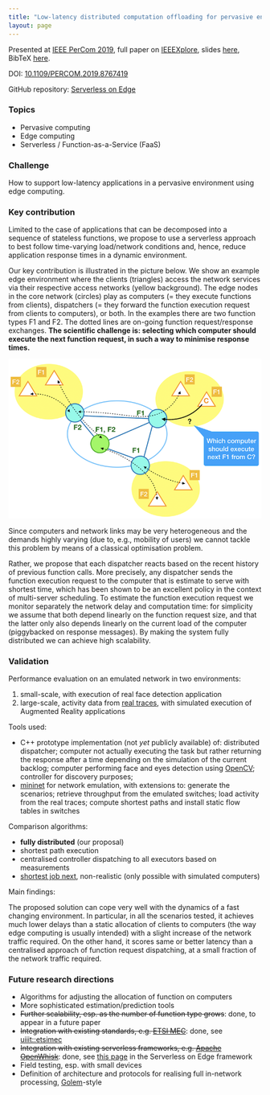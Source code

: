 ```yaml
---
title: "Low-latency distributed computation offloading for pervasive environments"
layout: page
---
```


Presented at [IEEE PerCom 2019](http://www.percom.org/), full paper on [IEEEXplore](https://ieeexplore.ieee.org/document/8767419), slides [here](https://www.slideshare.net/cicconetti/lowlatency-distributed-computation-offloading-for-pervasive-environments), BibTeX [here](bib/percom2019.bib).

DOI: [10.1109/PERCOM.2019.8767419](https://doi.org/10.1109/PERCOM.2019.8767419)

GitHub repository: [Serverless on Edge](https://github.com/ccicconetti/serverlessonedge)

### Topics

- Pervasive computing
- Edge computing
- Serverless / Function-as-a-Service (FaaS)

### Challenge

How to support low-latency applications in a pervasive environment using edge computing.

### Key contribution

Limited to the case of applications that can be decomposed into a sequence of stateless functions, we propose to use a serverless approach to best follow time-varying load/network conditions and, hence, reduce application response times in a dynamic environment.

Our key contribution is illustrated in the picture below.
We show an example edge environment where the clients (triangles) access the network services via their respective access networks (yellow background).
The edge nodes in the core network (circles) play as computers (= they execute functions from clients), dispatchers (= they forward the function execution request from clients to computers), or both.
In the examples there are two function types F1 and F2.
The dotted lines are on-going function request/response exchanges.
**The scientific challenge is: selecting which computer should execute the next function request, in such a way to minimise response times.**

![Problem](pictures/percom2019.png)

Since computers and network links may be very heterogeneous and the demands highly varying (due to, e.g., mobility of users) we cannot tackle this problem by means of a classical optimisation problem.

Rather, we propose that each dispatcher reacts based on the recent history of previous function calls.
More precisely, any dispatcher sends the function execution request to the computer that is estimate to serve with shortest time, which has been shown to be an excellent policy in the context of multi-server scheduling.
To estimate the function execution request we monitor separately the network delay and computation time: for simplicity we assume that both depend linearly on the function request size, and that the latter only also depends linearly on the current load of the computer (piggybacked on response messages).
By making the system fully distributed we can achieve high scalability.

### Validation

Performance evaluation on an emulated network in two environments:

1. small-scale, with execution of real face detection application
2. large-scale, activity data from [real traces](https://www.nature.com/articles/sdata201555), with simulated execution of Augmented Reality applications

Tools used:

- C++ prototype implementation (not _yet_ publicly available) of: distributed dispatcher; computer not actually executing the task but rather returning the response after a time depending on the simulation of the current backlog; computer performing face and eyes detection using [OpenCV](https://opencv.org/); controller for discovery purposes; 
- [mininet](http://mininet.org/) for network emulation, with extensions to: generate the scenarios; retrieve throughput from the emulated switches; load activity from the real traces; compute shortest paths and install static flow tables in switches

Comparison algorithms:

- **fully distributed** (our proposal)
- shortest path execution
- centralised controller dispatching to all executors based on measurements
- [shortest job next](https://en.wikipedia.org/wiki/Shortest_job_next), non-realistic (only possible with simulated computers)

Main findings:

The proposed solution can cope very well with the dynamics of a fast changing environment.
In particular, in all the scenarios tested, it achieves much lower delays than a static allocation of clients to computers (the way edge computing is usually intended) with a slight increase of the network traffic required.
On the other hand, it scores same or better latency than a centralised approach of function request dispatching, at a small fraction of the network traffic required.

### Future research directions

- Algorithms for adjusting the allocation of function on computers
- More sophisticated estimation/prediction tools
- ~~Further scalability, esp. as the number of function type grows~~: done, to appear in a future paper
- ~~Integration with existing standards, e.g. [ETSI MEC](https://www.etsi.org/technologies/multi-access-edge-computing)~~: done, see [uiiit::etsimec](https://github.com/ccicconetti/etsimec)
- ~~Integration with existing serverless frameworks, e.g. [Apache OpenWhisk](https://openwhisk.apache.org/)~~: done, see [this page](https://github.com/ccicconetti/serverlessonedge/blob/master/docs/openwhisk_integration.md) in the Serverless on Edge framework
- Field testing, esp. with small devices
- Definition of architecture and protocols for realising full in-network processing, [Golem](https://golem.network/)-style
